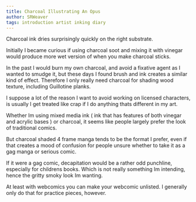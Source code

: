 ```yaml
---
title: Charcoal Illustrating An Opus
author: SRWeaver
tags: introduction artist inking diary
---
```

Charcoal ink dries surprisingly quickly on the right substrate.

Initially I became curious if using charcoal soot and mixing it with vinegar would produce more wet version of when you make charcoal sticks.

In the past I would burn my own charcoal, and avoid a fixative agent as I wanted to smudge it, but these days I found brush and ink creates a similar kind of effect. Therefore I only really need charcoal for shading wood texture, including Guillotine planks.

I suppose a lot of the reason I want to avoid working on licensed characters, is usually I get treated like crap if I do anything thats different in my art.

Whether Im using mixed media ink ( ink that has features of both vinegar and acrylic bases ) or charcoal, it seems like people largely prefer the look of traditional comics.

But charcoal shaded 4 frame manga tends to be the format I prefer, even if that creates a mood of confusion for people unsure whether to take it as a gag manga or serious comic.

If it were a gag comic, decapitation would be a rather odd punchline, especially for childrens books. Which is not really something Im intending, hence the gritty smoky look Im wanting.

At least with webcomics you can make your webcomic unlisted. I generally only do that for practice pieces, however.
